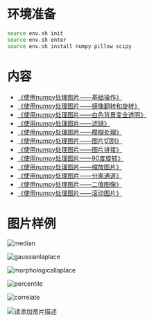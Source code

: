 # 环境准备
```bash
source env.sh init
source env.sh enter
source env.sh install numpy pillow scipy
```
# 内容
- [《使用numpy处理图片——基础操作》](https://github.com/f304646673/numpy-example/blob/main/basic)
- [《使用numpy处理图片——镜像翻转和旋转》](https://github.com/f304646673/numpy-example/blob/main/rot)
- [《使用numpy处理图片——白色背景变全透明》](https://github.com/f304646673/numpy-example/blob/main/iterating)
- [《使用numpy处理图片——滤镜》](https://github.com/f304646673/numpy-example/blob/main/filter)
- [《使用numpy处理图片——模糊处理》](https://github.com/f304646673/numpy-example/blob/main/blur)
- [《使用numpy处理图片——图片切割》](https://github.com/f304646673/numpy-example/blob/main/split)
- [《使用numpy处理图片——图片拼接》](https://github.com/f304646673/numpy-example/blob/main/stack)
- [《使用numpy处理图片——90度旋转》](https://github.com/f304646673/numpy-example/blob/main/rot90)
- [《使用numpy处理图片——缩放图片》](https://github.com/f304646673/numpy-example/blob/main/compress)
- [《使用numpy处理图片——分离通道》](https://github.com/f304646673/numpy-example/blob/main/rgb)
- [《使用numpy处理图片——二值图像》](https://github.com/f304646673/numpy-example/blob/main/blur)
- [《使用numpy处理图片——滚动图片》](https://github.com/f304646673/numpy-example/blob/main/roll)

# 图片样例
![median]([https://github.com/f304646673/numpy-example/blob/main/blur/median.png)

![gaussianlaplace]([https://github.com/f304646673/numpy-example/blob/main/blur/gaussianlaplace.png#pic_center)

![morphologicallaplace]([https://github.com/f304646673/numpy-example/blob/main/blur/morphologicallaplace.png#pic_center)

![percentile]([https://github.com/f304646673/numpy-example/blob/main/blur/percentile.png#pic_center)

![correlate]([https://github.com/f304646673/numpy-example/blob/main/blur/correlate.png)


![请添加图片描述](https://img-blog.csdnimg.cn/direct/1bdfcadd204d4a8f825f8644bd80a56d.png)
